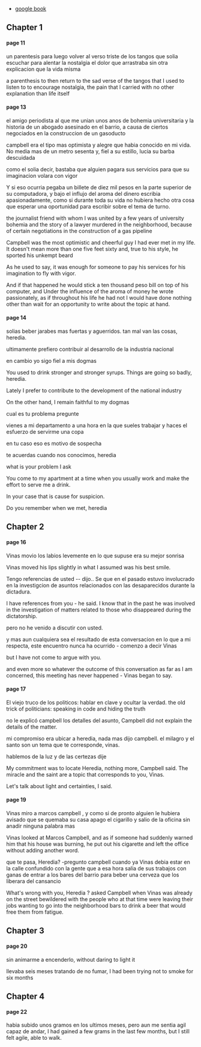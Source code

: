 
* [google book](https://www.google.com/books/edition/El_ojo_del_alma/rObyzdd4d-8C?hl=en&gbpv=1)

## Chapter 1

#### page 11

un parentesis para luego volver al verso triste de los tangos que solia escuchar para alentar la nostalgia el dolor que arrastraba sin otra explicacion que la vida misma

a parenthesis to then return to the sad verse of the tangos that I used to listen to to encourage nostalgia, the pain that I carried with no other explanation than life itself

#### page 13

el amigo periodista al que me unian unos anos de bohemia universitaria y la historia de un abogado
asesinado en el barrio, a causa de ciertos negociados en la construccion de un gasoducto

campbell era el tipo mas optimista y alegre que habia conocido en mi vida.  No media mas de un
metro sesenta y, fiel a su estillo, lucia su barba descuidada

como el solia decir, bastaba que alguien pagara sus servicios para que su imaginacion volara con vigor

Y si eso ocurria pegaba un billete de diez mil pesos en la parte superior de su computadora, y
bajo el influjo del aroma del dinero escribia apasionadamente, como si durante toda su vida no
hubiera hecho otra cosa que esperar una oportunidad para escribir sobre el tema de turno.

the journalist friend with whom I was united by a few years of university bohemia and the story of a lawyer murdered in the neighborhood, because of certain negotiations in the construction of a gas pipeline

Campbell was the most optimistic and cheerful guy I had ever met in my life. It doesn't mean more than one
five feet sixty and, true to his style, he sported his unkempt beard

As he used to say, it was enough for someone to pay his services for his imagination to fly with vigor.

And if that happened he would stick a ten thousand peso bill on top of his computer, and
Under the influence of the aroma of money he wrote passionately, as if throughout his life he had not
I would have done nothing other than wait for an opportunity to write about the topic at hand.

#### page 14

solias beber jarabes mas fuertas y aguerridos. tan mal van las cosas, heredia.

ultimamente prefiero contribuir al desarrollo de la industria nacional

en cambio yo sigo fiel a mis dogmas

You used to drink stronger and stronger syrups. Things are going so badly, heredia.

Lately I prefer to contribute to the development of the national industry

On the other hand, I remain faithful to my dogmas

cual es tu problema pregunte

vienes a mi departamento a una hora en la que sueles trabajar y haces el esfuerzo de servirme una copa

en tu caso eso es motivo de sospecha

te acuerdas cuando nos conocimos, heredia

what is your problem I ask

You come to my apartment at a time when you usually work and make the effort to serve me a drink.

In your case that is cause for suspicion.

Do you remember when we met, heredia

## Chapter 2

#### page 16

Vinas movio los labios levemente en lo que supuse era su mejor sonrisa

Vinas moved his lips slightly in what I assumed was his best smile.

Tengo referencias de usted -- dijo.. Se que en el pasado estuvo involucrado en la investigcion de asuntos relacionados con las desaparecidos durante la dictadura.

I have references from you - he said.  I know that in the past he was involved in the investigation of matters related to those who disappeared during the dictatorship.

pero no he venido a discutir con usted.

y mas aun cualquiera sea el resultado de esta conversacion en lo que a mi respecta, este encuentro nunca ha ocurrido - comenzo a decir Vinas

but I have not come to argue with you.

and even more so whatever the outcome of this conversation as far as I am concerned, this meeting has never happened - Vinas began to say.

#### page 17

El viejo truco de los politicos: hablar en clave y ocultar la verdad.
the old trick of politicians: speaking in code and hiding the truth

no le explicó campbell los detalles del asunto, Campbell did not explain the details of the matter.

mi compromiso era ubicar a heredia, nada mas dijo campbell.  el milagro y el santo son un tema que te corresponde, vinas.

hablemos de la luz y de las certezas dije

My commitment was to locate Heredia, nothing more, Campbell said. The miracle and the saint are a topic that corresponds to you, Vinas.

Let's talk about light and certainties, I said.

#### page 19

Vinas miro a marcos campbell , y como si de pronto alguien le hubiera avisado que se quemaba su casa apago el cigarillo y salio de la oficina sin anadir ninguna palabra mas

Vinas looked at Marcos Campbell, and as if someone had suddenly warned him that his house was burning, he put out his cigarette and left the office without adding another word.

que te pasa,  Heredia?  -pregunto campbell cuando ya Vinas debia estar en la calle confundido con la gente que a esa hora salia de sus trabajos con ganas de entrar a los bares del barrio para beber una cerveza que los liberara del cansancio

What's wrong with you, Heredia ? asked Campbell when Vinas was already on the street bewildered with the people who at that time were leaving their jobs wanting to go into the neighborhood bars to drink a beer that would free them from fatigue.

## Chapter 3

#### page 20

sin animarme a encenderlo, without daring to light it

llevaba seis meses tratando de no fumar, I had been trying not to smoke for six months

## Chapter 4

#### page 22

habia subido unos gramos en los ultimos meses, pero aun me sentia agil capaz de andar, I had gained a few grams in the last few months, but I still felt agile, able to walk.
